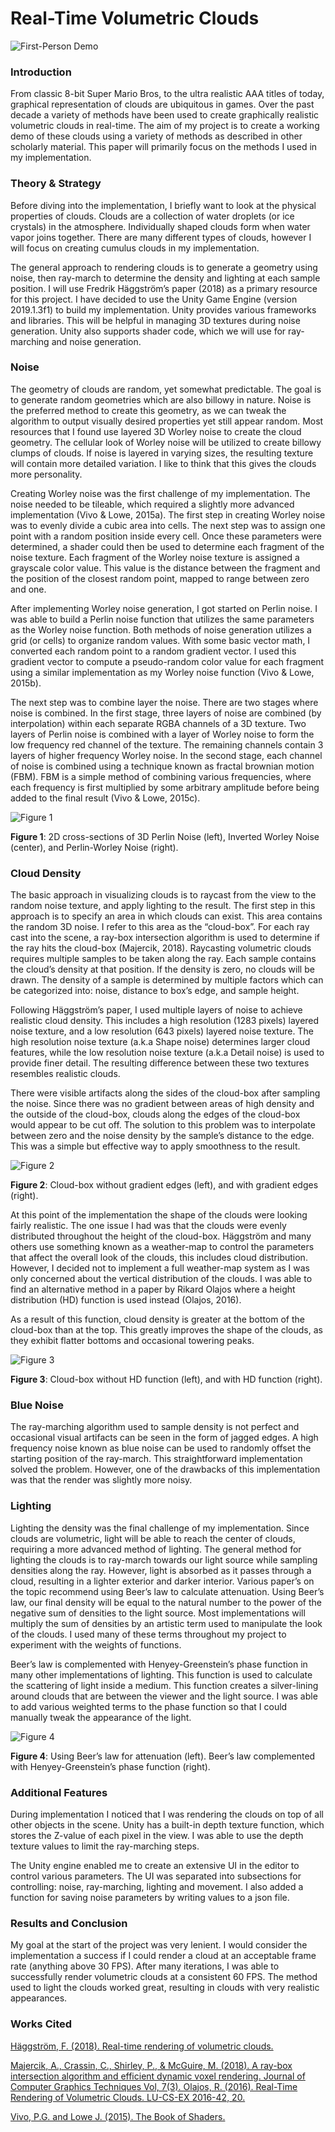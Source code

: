 # Real-Time Volumetric Clouds

![First-Person Demo](https://github.com/adrianpolimeni/RealTimeVolumetricClouds/blob/master/ScreenShots/FirstPersonScene2.png)

### Introduction
From classic 8-bit Super Mario Bros, to the ultra realistic AAA titles of today, graphical representation of clouds are ubiquitous in games. Over the past decade a variety of methods have been used to create graphically realistic volumetric clouds in real-time. The aim of my project is to create a working demo of these clouds using a variety of methods as described in other scholarly material. This paper will primarily focus on the methods I used in my implementation.

### Theory & Strategy
Before diving into the implementation, I briefly want to look at the physical properties of clouds. Clouds are a collection of water droplets (or ice crystals) in the atmosphere. Individually shaped clouds form when water vapor joins together. There are many different types of clouds, however I will focus on creating cumulus clouds in my implementation. 

The general approach to rendering clouds is to generate a geometry using noise, then  ray-march to determine the density and lighting at each sample position. I will use Fredrik Häggström’s paper (2018) as a primary resource for this project. I have decided to use the Unity Game Engine (version 2019.1.3f1) to build my implementation. Unity provides various frameworks and libraries. This will be helpful in managing 3D textures during noise generation. Unity also supports shader code, which we will use for ray-marching and noise generation.        

### Noise
The geometry of clouds are random, yet somewhat predictable. The goal is to generate random geometries which are also billowy in nature. Noise is the preferred method to create this geometry, as we can tweak the algorithm to output visually desired properties yet still appear random. Most resources that I found use layered 3D Worley noise to create the cloud geometry. The cellular look of Worley noise will be utilized to create billowy clumps of clouds. If noise is layered in varying sizes, the resulting texture will contain more detailed variation. I like to think that this gives the clouds more personality.   

Creating Worley noise was the first challenge of my implementation. The noise needed to be tileable, which required a slightly more advanced implementation (Vivo & Lowe, 2015a). The first step in creating Worley noise was to evenly divide a cubic area into cells. The next step was to assign one point with a random position inside every cell. Once these parameters were determined, a shader could then be used to determine each fragment of the noise texture. Each fragment of the Worley noise texture is assigned a grayscale color value. This value is the distance between the fragment and the position of the closest random point, mapped to range between zero and one. 

After implementing Worley noise generation, I got started on Perlin noise. I was able to build a Perlin noise function that utilizes the same parameters as the Worley noise function. Both methods of noise generation utilizes a grid (or cells) to organize random values. With some basic vector math, I converted each random point to a random gradient vector. I used this gradient vector to compute a pseudo-random color value for each fragment using a similar implementation as my Worley noise function (Vivo & Lowe, 2015b).

The next step was to combine layer the noise. There are two stages where noise is combined. In the first stage, three layers of noise are combined (by interpolation) within each separate RGBA channels of a 3D texture. Two layers of Perlin noise is combined with a layer of Worley noise to form the low frequency red channel of the texture. The remaining channels contain 3 layers of higher frequency Worley noise. In the second stage, each channel of noise is combined using a technique known as fractal brownian motion (FBM). FBM is a simple method of combining various frequencies, where each frequency is first multiplied by some arbitrary amplitude before being added to the final result (Vivo & Lowe, 2015c). 

![Figure 1](https://github.com/adrianpolimeni/RealTimeVolumetricClouds/blob/master/Misc/Fig1.png)

**Figure 1**: 2D cross-sections of 3D Perlin Noise (left), Inverted Worley Noise (center), and Perlin-Worley Noise (right).

### Cloud Density
The basic approach in visualizing clouds is to raycast from the view to the random noise texture, and apply lighting to the result. The first step in this approach is to specify an area in which clouds can exist. This area contains the random 3D noise. I refer to this area as the “cloud-box”. For each ray cast into the scene, a ray-box intersection algorithm is used to determine if the ray hits the cloud-box (Majercik, 2018). Raycasting volumetric clouds requires multiple samples to be taken along the ray. Each sample contains the cloud’s density at that position. If the density is zero, no clouds will be drawn. The density of a sample is determined by multiple factors which can be categorized into: noise, distance to box’s edge, and sample height.

Following Häggström’s paper, I used multiple layers of noise to achieve realistic cloud density. This includes a high resolution (1283 pixels) layered noise texture, and a low resolution (643 pixels) layered noise texture. The high resolution noise texture (a.k.a Shape noise) determines larger cloud features, while the low resolution noise texture (a.k.a Detail noise) is used to provide finer detail. The resulting difference between these two textures resembles realistic clouds.          

There were visible artifacts along the sides of the cloud-box after sampling the noise. Since there was no gradient between areas of high density and the outside of the cloud-box, clouds along the edges of the cloud-box would appear to be cut off. The solution to this problem was to interpolate between zero and the noise density by the sample’s distance to the edge. This was a simple but effective way to apply smoothness to the result.

![Figure 2](https://github.com/adrianpolimeni/RealTimeVolumetricClouds/blob/master/Misc/Fig2.png)

**Figure 2**: Cloud-box without gradient edges (left), and with gradient edges (right).

At this point of the implementation the shape of the clouds were looking fairly realistic. The one issue I had was that the clouds were evenly distributed throughout the height of the cloud-box. Häggström and many others use something known as a weather-map to control the parameters that affect the overall look of the clouds, this includes cloud distribution. However, I decided not to implement a full weather-map system as I was only concerned about the vertical distribution of the clouds. I was able to find an alternative method in a paper by Rikard Olajos where a height distribution (HD) function is used instead (Olajos, 2016). 

As a result of this function, cloud density is greater at the bottom of the cloud-box than at the top. This greatly improves the shape of the clouds, as they exhibit flatter bottoms and occasional towering peaks. 

![Figure 3](https://github.com/adrianpolimeni/RealTimeVolumetricClouds/blob/master/Misc/Fig3.png)

**Figure 3**: Cloud-box without HD function (left), and with HD function (right).

### Blue Noise
The ray-marching algorithm used to sample density is not perfect and occasional visual artifacts can be seen in the form of jagged edges. A high frequency noise known as blue noise can be used to randomly offset the starting position of the ray-march. This straightforward implementation solved the problem. However, one of the drawbacks of this implementation was that the render was slightly more noisy. 

### Lighting
Lighting the density was the final challenge of my implementation. Since clouds are volumetric, light will be able to reach the center of clouds, requiring a more advanced method of lighting. The general method for lighting the clouds is to ray-march towards our light source while sampling densities along the ray. However, light is absorbed as it passes through a cloud, resulting in a lighter exterior and darker interior. Various paper’s on the topic recommend using Beer’s law to calculate attenuation. Using Beer’s law, our final density will be equal to the natural number to the power of the negative sum of densities to the light source. Most implementations will multiply the sum of densities by an artistic term used to manipulate the look of the clouds. I used many of these terms throughout my project to experiment with the weights of functions.

Beer’s law is complemented with Henyey-Greenstein’s phase function in many other implementations of lighting. This function is used to calculate the scattering of light inside a medium. This function creates a silver-lining around clouds that are between the viewer and the light source. I was able to add various weighted terms to the phase function so that I could manually tweak the appearance of the light. 

![Figure 4](https://github.com/adrianpolimeni/RealTimeVolumetricClouds/blob/master/Misc/Fig4.png)

**Figure 4**: Using Beer’s law for attenuation (left). Beer’s law complemented with Henyey-Greenstein’s phase function (right).

### Additional Features
During implementation I noticed that I was rendering the clouds on top of all other objects in the scene. Unity has a built-in depth texture function, which stores the Z-value of each pixel in the view. I was able to use the depth texture values to limit the ray-marching steps. 

The Unity engine enabled me to create an extensive UI in the editor to control various parameters. The UI was separated into subsections for controlling: noise, ray-marching, lighting and movement. I also added a function for saving noise parameters by writing values to a json file.

### Results and Conclusion
My goal at the start of the project was very lenient. I would consider the implementation a success if I could render a cloud at an acceptable frame rate (anything above 30 FPS). After many iterations, I was able to successfully render volumetric clouds at a consistent 60 FPS. The method used to light the clouds worked great, resulting in clouds with very realistic appearances.

### Works Cited

[Häggström, F. (2018). Real-time rendering of volumetric clouds.](https://umu.diva-portal.org/smash/get/diva2:1223894/FULLTEXT01.pdf)

[Majercik, A., Crassin, C., Shirley, P., & McGuire, M. (2018). A ray-box intersection algorithm and efficient dynamic voxel rendering. Journal of Computer Graphics Techniques Vol, 7(3). Olajos, R. (2016). Real-Time Rendering of Volumetric Clouds. LU-CS-EX 2016-42, 20.](http://lup.lub.lu.se/luur/download?func=downloadFile&recordOId=8893256&fileOId=8893258)

[Vivo, P.G.  and  Lowe J. (2015). The Book of Shaders.](https://thebookofshaders.com/)

 

